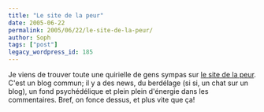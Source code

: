 ```yaml
---
title: "Le site de la peur"
date: 2005-06-22
permalink: 2005/06/22/le-site-de-la-peur/
author: Soph
tags: ["post"]
legacy_wordpress_id: 185
---
```


Je viens de trouver toute une quirielle de gens sympas sur [le site de la peur](http://www.sitedelapeur.com/). C'est un blog commun; il y a des news, du berdélage (si si, un chat sur un blog), un fond psychédélique et plein plein d'énergie dans les commentaires. Bref, on fonce dessus, et plus vite que ça!

<!-- excerpt -->
